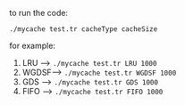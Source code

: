 to run the code:


`./mycache test.tr cacheType cacheSize`

for example: 
1) LRU -->    `./mycache test.tr LRU 1000`
2) WGDSF-->   `./mycache test.tr WGDSF 1000`
3) GDS -->    `./mycache test.tr GDS 1000`
4) FIFO -->   `./mycache test.tr FIFO 1000`


